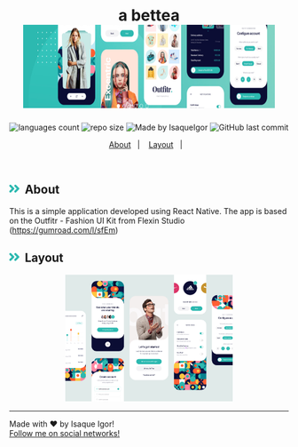 <h1 align="center">
a bettea     <img alt="weather-check-header" title="weather-check" src=".github/layout1.png" height='150px' width="90%" />
</h1>

<p align="center">
 <img alt="languages count" src="https://img.shields.io/github/languages/count/IsaqueIgor/Fashion-UI-App?color=2CB9B0"/>
  <img alt="repo size" src="https://img.shields.io/github/repo-size/IsaqueIgor/Fashion-UI-App?color=2CB9B0">
  <img alt="Made by IsaqueIgor" src="https://img.shields.io/badge/made%20by-IsaqueIgor-%2304D361?color=2CB9B0">
  <img alt="GitHub last commit" src="https://img.shields.io/github/last-commit/IsaqueIgor/Fashion-UI-App?color=2CB9B0">
</p>

<p align="center">
  <a href="#-about">About</a>&nbsp;&nbsp;&nbsp;|&nbsp;&nbsp;&nbsp;
  <a href="#-layout">Layout</a>&nbsp;&nbsp;&nbsp;|&nbsp;&nbsp;&nbsp;
</p>
<br>

## <img src=".github/arrows.svg" width="18px">&nbsp; About

This is a simple application developed using React Native. The app is based on the Outfitr - Fashion UI Kit from Flexin Studio (https://gumroad.com/l/sfEm)

## <img src=".github/arrows.svg" width="18px">&nbsp; Layout

<p align="center">
 <img alt="Layout" src=".github/layout.jpg" width="60%">
</p>

---

Made with ❤ by Isaque Igor! <br>
[Follow me on social networks!](https://linktr.ee/isaqueigor)
